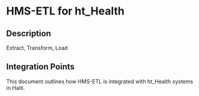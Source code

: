 # HMS-ETL for ht_Health

## Description

Extract, Transform, Load

## Integration Points

This document outlines how HMS-ETL is integrated with ht_Health systems in Haiti.
